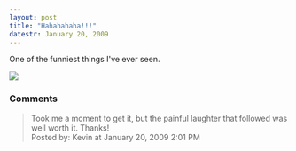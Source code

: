 ```yaml
---
layout: post
title: "Hahahahaha!!!"
datestr: January 20, 2009
---
```


One of the funniest things I've ever seen.

<a href="http://xkcd.com/532/"><img src="http://imgs.xkcd.com/comics/piano.png" /></a>

### Comments

<blockquote>
Took me a moment to get it, but the painful laughter that followed was well worth it.  Thanks!
<div class="post-meta">Posted by: Kevin at January 20, 2009  2:01 PM</div> </blockquote>

